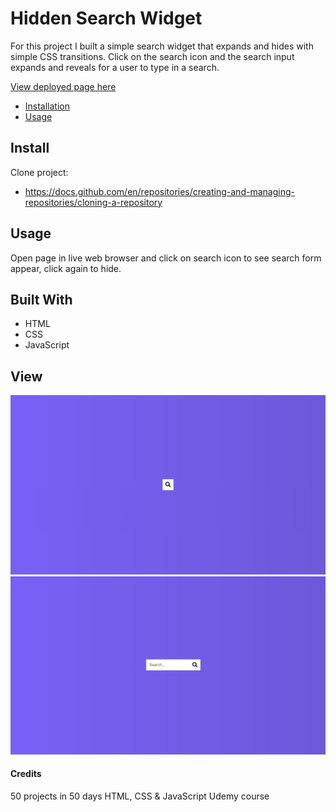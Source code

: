# Hidden Search Widget

For this project I built a simple search widget that expands and hides with simple CSS transitions. Click on the search icon and the search input expands and reveals for a user to type in a search. 

[View deployed page here](https://caitlinswickard.github.io/Rotating_navigation_animation/)
- [Installation](#install)
- [Usage](#usage)


## Install

Clone project:
- https://docs.github.com/en/repositories/creating-and-managing-repositories/cloning-a-repository


## Usage
Open page in live web browser and click on search icon to see search form appear, click again to hide.


## Built With

- HTML
- CSS
- JavaScript


## View
![Shot-1](./images/searchIcon.jpeg)
![Shot-2](./images/searchInput.jpeg)

#### Credits
50 projects in 50 days HTML, CSS & JavaScript Udemy course
